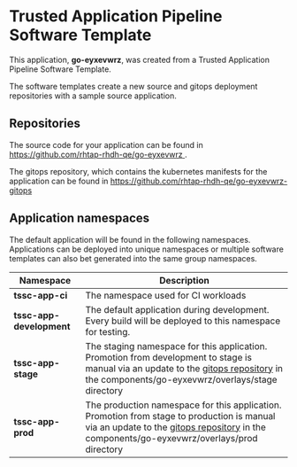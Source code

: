 # Trusted Application Pipeline Software Template

This application, **go-eyxevwrz**, was created from a Trusted Application Pipeline Software Template.

The software templates create a new source and gitops deployment repositories with a sample source application. 

## Repositories

The source code for your application can be found in [https://github.com/rhtap-rhdh-qe/go-eyxevwrz ](https://github.com/rhtap-rhdh-qe/go-eyxevwrz ).
 
The gitops repository, which contains the kubernetes manifests for the application can be found in 
[https://github.com/rhtap-rhdh-qe/go-eyxevwrz-gitops ](https://github.com/rhtap-rhdh-qe/go-eyxevwrz-gitops ) 

## Application namespaces 

The default application will be found in the following namespaces. Applications can be deployed into unique namespaces or multiple software templates can also bet generated into the same group namespaces.  

|  Namespace   |  Description   |  
| -------- | -------- |
| **tssc-app-ci** | The namespace used for CI workloads |
| **tssc-app-development** | The default application during development. Every build will be deployed to this namespace for testing. |
| **tssc-app-stage** | The staging namespace for this application. Promotion from development to stage is manual via an update to the [gitops repository](https://github.com/rhtap-rhdh-qe/go-eyxevwrz-gitops ) in the components/go-eyxevwrz/overlays/stage directory |
| **tssc-app-prod** | The production namespace for this application. Promotion from stage to production is manual via an update to the [gitops repository](https://github.com/rhtap-rhdh-qe/go-eyxevwrz-gitops ) in the components/go-eyxevwrz/overlays/prod directory |